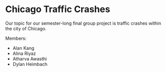 # Chicago Traffic Crashes
Our topic for our semester-long final group project is traffic crashes within the city of Chicago.

Members:
- Alan Kang
- Alina Riyaz
- Atharva Awasthi
- Dylan Heimbach
